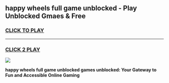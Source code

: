 
## happy wheels full game unblocked - Play Unblocked Gmaes & Free
<h3>
<a href="https://premium.freeplayer.one?title=happy_wheels_full_game_unblocked&ref=19F">CLICK TO PLAY</a></h3>
<hr>

<h3>
<a href="https://premium.freeplayer.one?title=happy_wheels_full_game_unblocked&ref=19F">CLICK 2 PLAY</a>
  
</h3>

<a href="https://premium.freeplayer.one?title=happy_wheels_full_game_unblocked&ref=19F/"><img src="https://clearcache.store/games.png"></a>


**happy wheels full game unblocked games unblocked: Your Gateway to Fun and Accessible Online Gaming**
